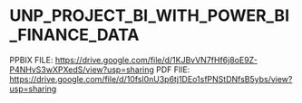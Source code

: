 # UNP_PROJECT_BI_WITH_POWER_BI_FINANCE_DATA

PPBIX FILE: https://drive.google.com/file/d/1KJBvVN7fHf6j8oE9Z-P4NHvS3wXPXedS/view?usp=sharing
  PDF FIlE: https://drive.google.com/file/d/10fsl0nU3p6tj1DEo1sfPNStDNfsB5ybs/view?usp=sharing
